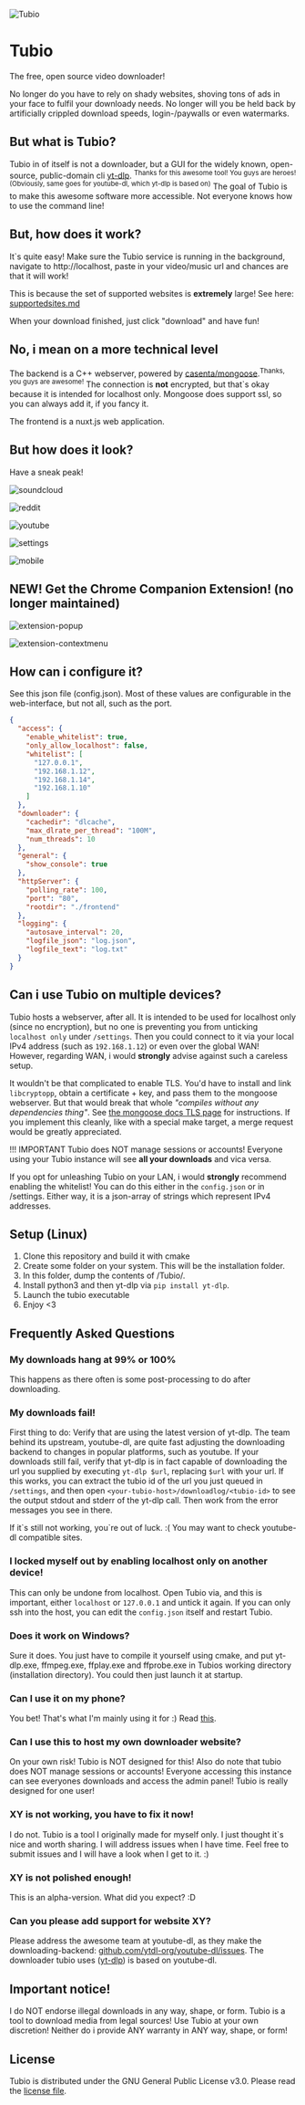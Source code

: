 ![Tubio](https://gitea.leonetienne.de/leonetienne/Tubio/raw/branch/master/github-media/teaser.png)

# Tubio
The free, open source video downloader!

No longer do you have to rely on shady websites, shoving tons of ads in your face to fulfil your downloady needs. No longer will you be held back by artificially crippled download speeds, login-/paywalls or even watermarks.

## But what is Tubio?
Tubio in of itself is not a downloader, but a GUI for the widely known, open-source, public-domain cli [yt-dlp](https://github.com/yt-dlp/yt-dlp/). <sup>Thanks for this awesome tool! You guys are heroes! (Obviously, same goes for youtube-dl, which yt-dlp is based on)</sup>
The goal of Tubio is to make this awesome software more accessible. Not everyone knows how to use the command line!

## But, how does it work?
It\`s quite easy! Make sure the Tubio service is running in the background, navigate to http://localhost, paste in your video/music url and chances are that it will work!  

This is because the set of supported websites is **extremely** large! See here: [supportedsites.md](https://github.com/blackjack4494/yt-dlc/blob/master/docs/supportedsites.md)

When your download finished, just click "download" and have fun!

## No, i mean on a more technical level
The backend is a C++ webserver, powered by [casenta/mongoose](https://github.com/cesanta/mongoose).<sup>Thanks, you guys are awesome!</sup>
The connection is **not** encrypted, but that\`s okay because it is intended for localhost only. Mongoose does support ssl, so you can always add it, if you fancy it.

The frontend is a nuxt.js web application.

## But how does it look?
Have a sneak peak!

![soundcloud](https://gitea.leonetienne.de/leonetienne/Tubio/raw/branch/master/github-media/soundcloud.png)

![reddit](https://gitea.leonetienne.de/leonetienne/Tubio/raw/branch/master/github-media/reddit.png)

![youtube](https://gitea.leonetienne.de/leonetienne/Tubio/raw/branch/master/github-media/youtube.png)

![settings](https://gitea.leonetienne.de/leonetienne/Tubio/raw/branch/master/github-media/settings.png)

![mobile](https://gitea.leonetienne.de/leonetienne/Tubio/raw/branch/master/github-media/mobile.png)

## NEW! Get the Chrome Companion Extension! (no longer maintained)
![extension-popup](https://gitea.leonetienne.de/leonetienne/Tubio/raw/branch/master/github-media/chromeext-popup.png)

![extension-contextmenu](https://gitea.leonetienne.de/leonetienne/Tubio/raw/branch/master/github-media/chromeext-context.png)


## How can i configure it?
See this json file (config.json).
Most of these values are configurable in the web-interface, but not all, such as the port.
```json
{
  "access": {
    "enable_whitelist": true,
    "only_allow_localhost": false,
    "whitelist": [
      "127.0.0.1",
      "192.168.1.12",
      "192.168.1.14",
      "192.168.1.10"
    ]
  },
  "downloader": {
    "cachedir": "dlcache",
    "max_dlrate_per_thread": "100M",
    "num_threads": 10
  },
  "general": {
    "show_console": true
  },
  "httpServer": {
    "polling_rate": 100,
    "port": "80",
    "rootdir": "./frontend"
  },
  "logging": {
    "autosave_interval": 20,
    "logfile_json": "log.json",
    "logfile_text": "log.txt"
  }
}
```

## Can i use Tubio on multiple devices?
Tubio hosts a webserver, after all. It is intended to be used for localhost only (since no encryption), but no one is preventing you from unticking `localhost only` under `/settings`. Then you could connect to it via your local IPv4 address (such as `192.168.1.12`) or even over the global WAN! However, regarding WAN, i would **strongly** advise against such a careless setup.

It wouldn't be that complicated to enable TLS. You'd have to install and link `libcryptopp`, obtain a certificate + key, and pass them to the mongoose webserver. But that would break that whole *"compiles without any dependencies thing"*. See [the mongoose docs TLS page](https://mongoose.ws/tutorials/tls/) for instructions. If you implement this cleanly, like with a special make target, a merge request would be greatly appreciated.

!!! IMPORTANT
Tubio does NOT manage sessions or accounts! Everyone using your Tubio instance will see **all your downloads** and vica versa.

If you opt for unleashing Tubio on your LAN, i would **strongly** recommend enabling the whitelist! You can do this either in the `config.json` or in /settings. Either way, it is a json-array of strings which represent IPv4 addresses.

## Setup (Linux)
1) Clone this repository and build it with cmake 
2) Create some folder on your system. This will be the installation folder.
3) In this folder, dump the contents of /Tubio/.
4) Install python3 and then yt-dlp via `pip install yt-dlp`.
5) Launch the tubio executable
6) Enjoy &lt;3

## Frequently Asked Questions
### My downloads hang at 99% or 100%
This happens as there often is some post-processing to do after downloading.

### My downloads fail!
First thing to do: Verify that are using the latest version of yt-dlp. The team behind its upstream, youtube-dl, are quite fast adjusting the downloading backend to changes in popular platforms, such as youtube. If your downloads still fail,
verify that yt-dlp is in fact capable of downloading the url you supplied by executing `yt-dlp $url`, replacing `$url` with your url. If this works, you can extract the tubio id of the url you just queued in `/settings`, and then open `<your-tubio-host>/downloadlog/<tubio-id>` to see the output stdout and stderr of the yt-dlp call. Then work from the error messages you see in there.

If it\`s still not working, you\`re out of luck. :(
You may want to check youtube-dl compatible sites.

### I locked myself out by enabling localhost only on another device!
This can only be undone from localhost. Open Tubio via, and this is important, either `localhost` or `127.0.0.1` and untick it again. If you can only ssh into the host, you can edit the `config.json` itself and restart Tubio.

### Does it work on Windows?
Sure it does. You just have to compile it yourself using cmake, and put yt-dlp.exe, ffmpeg.exe, ffplay.exe and ffprobe.exe
in Tubios working directory (installation directory). You could then just launch it at startup.

### Can I use it on my phone?
You bet! That's what I'm mainly using it for :) Read [this](#user-content-can-i-use-tubio-on-multiple-devices).

### Can I use this to host my own downloader website?
On your own risk! Tubio is NOT designed for this! Also do note that tubio does NOT manage sessions or accounts! Everyone accessing this instance can see everyones downloads and access the admin panel! Tubio is really designed for one user!

### XY is not working, you have to fix it now!
I do not. Tubio is a tool I originally made for myself only. I just thought it\`s nice and worth sharing. I will address issues when I have time. Feel free to submit issues and I will have a look when I get to it. :)

### XY is not polished enough!
This is an alpha-version. What did you expect? :D

### Can you please add support for website XY?
Please address the awesome team at youtube-dl, as they make the downloading-backend: [github.com/ytdl-org/youtube-dl/issues](https://github.com/ytdl-org/youtube-dl/issues).
The downloader tubio uses ([yt-dlp](https://github.com/yt-dlp/yt-dlp/)) is based on youtube-dl.

## Important notice!
I do NOT endorse illegal downloads in any way, shape, or form. Tubio is a tool to download media from legal sources! Use Tubio at your own discretion! Neither do i provide ANY warranty in ANY way, shape, or form!

## License
Tubio is distributed under the GNU General Public License v3.0.
Please read the [license file](https://gitea.leonetienne.de/leonetienne/Tubio/src/branch/master/LICENSE).


